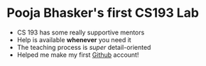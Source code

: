 # Pooja Bhasker's first CS193 Lab
- CS 193 has some really supportive mentors
- Help is available **whenever** you need it 
- The teaching process is _super_ detail-oriented
- Helped me make my first [Github](https://github.com/) account!
